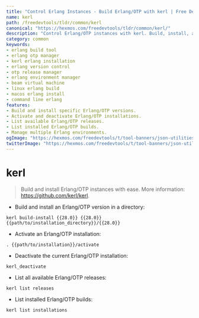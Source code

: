 ```yaml
---
title: "Control Erlang Instances - Build Erlang/OTP with kerl | Free DevTools"
name: kerl
path: /freedevtools/tldr/common/kerl
canonical: "https://hexmos.com/freedevtools/tldr/common/kerl/"
description: "Control Erlang/OTP instances with kerl. Build, install, and manage multiple Erlang environments effortlessly. Free online tool, no registration required."
category: common
keywords:
- erlang build tool
- erlang otp manager
- kerl erlang installation
- erlang version control
- otp release manager
- erlang environment manager
- beam virtual machine
- linux erlang build
- macos erlang install
- command line erlang
features:
- Build and install specific Erlang/OTP versions.
- Activate and deactivate Erlang/OTP installations.
- List available Erlang/OTP releases.
- List installed Erlang/OTP builds.
- Manage multiple Erlang environments.
ogImage: "https://hexmos.com/freedevtools/t/tool-banners/json-utilities-banner.png"
twitterImage: "https://hexmos.com/freedevtools/t/tool-banners/json-utilities-banner.png"
---
```


# kerl

> Build and install Erlang/OTP instances with ease.
> More information: <https://github.com/kerl/kerl>.

- Build and install an Erlang/OTP version in a directory:

`kerl build-install {{28.0}} {{28.0}} {{path/to/installation_directory}}/{{28.0}}`

- Activate an Erlang/OTP installation:

`. {{path/to/installation}}/activate`

- Deactivate the current Erlang/OTP installation:

`kerl_deactivate`

- List all available Erlang/OTP releases:

`kerl list releases`

- List installed Erlang/OTP builds:

`kerl list installations`
